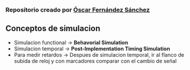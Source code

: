 ### Repositorio creado por [Óscar Fernández Sánchez](mailto://o.fernandez@edu.uah.es)

## Conceptos de simulacion

- Simulacion functional -> **Behavorial Simulation**
- Simulacion temporal -> **Post-Implementation Timing Simulation**
- Para medir retardos -> Despues de simulacion temporal, ir al flanco de subida de reloj y con marcadores comparar con el cambio de señal

